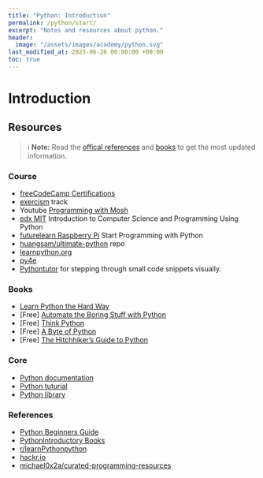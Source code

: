 ```yaml
---
title: "Python: Introduction"
permalink: /python/start/
excerpt: "Notes and resources about python."
header:
  image: "/assets/images/academy/python.svg"
last_modified_at: 2023-06-26 00:00:00 +00:00
toc: true
---
```


# Introduction

## Resources

> :information_source: **Note:** Read the [offical references](https://wiki.python.org/moin/BeginnersGuide/Programmers) and [books](https://wiki.python.org/moin/IntroductoryBooks) to get the most updated information.

### Course
  * [freeCodeCamp Certifications](https://www.freecodecamp.org/learn)
  * [exercism](https://exercism.io/) track
  * Youtube [Programming with Mosh](https://www.youtube.com/watch?v=_uQrJ0TkZlc)
  * [edx MIT](https://www.edx.org/course/introduction-to-computer-science-and-programming-7) Introduction to Computer Science and Programming Using Python
  * [futurelearn Raspberry Pi](https://www.futurelearn.com/programs/start-programming-with-python#accordion-learn-free) Start Programming with Python
  * [huangsam/ultimate-python](https://github.com/huangsam/ultimate-python) repo
  * [learnpython.org](https://www.learnpython.org/)
  * [py4e](https://www.py4e.com/lessons)
  * [Pythontutor](http://pythontutor.com/) for stepping through small code snippets visually.

### Books
  * [Learn Python the Hard Way](https://learnpythonthehardway.org/book/)
  * [Free] [Automate the Boring Stuff with Python](https://automatetheboringstuff.com/)
  * [Free] [Think Python](http://greenteapress.com/thinkpython/html/index.html)
  * [Free] [A Byte of Python](https://python.swaroopch.com/)
  * [Free] [The Hitchhiker’s Guide to Python](http://docs.python-guide.org/en/latest/)

### Core
  * [Python documentation](https://docs.python.org/3/)
  * [Python tuturial](https://docs.python.org/3/tutorial)
  * [Python library](https://docs.python.org/3/library)

### References
  * [Python Beginners Guide](https://wiki.python.org/moin/BeginnersGuide/Programmers)
  * [PythonIntroductory Books](https://wiki.python.org/moin/IntroductoryBooks)
  * [r/learnPythonpython](https://www.reddit.com/r/learnPythonpython/wiki/index)
  * [hackr.io](https://hackr.io/tutorials/learn-python)
  * [michael0x2a/curated-programming-resources](https://github.com/michael0x2a/curated-programming-resources/blob/master/resources.md#python)
